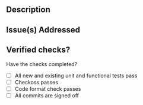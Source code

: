 ## Description
<!-- Describe the changes in this PR and add any information helpful for reviewing. -->

## Issue(s) Addressed
<!-- Issue number -->

## Verified checks?
Have the checks completed?
- [ ] All new and existing unit and functional tests pass
- [ ] Checkoss passes
- [ ] Code format check passes
- [ ] All commits are signed off
